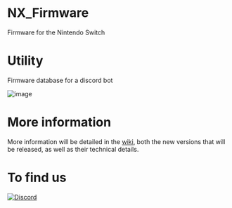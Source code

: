 # NX_Firmware
Firmware for the Nintendo Switch

# Utility
Firmware database for a discord bot

![image](https://user-images.githubusercontent.com/50277488/124543886-62a47280-de26-11eb-952b-910cf8b4290a.png)

# More information

More information will be detailed in the [wiki](https://github.com/THZoria/NX_Firmware/wiki), both the new versions that will be released, as well as their technical details.

# To find us

[![Discord](https://img.shields.io/discord/643436008452521984.svg?logo=discord&logoColor=white&label=Discord&color=7289DA
)](https://discord.gg/6zRbG3FsJH)
